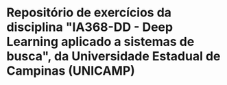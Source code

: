 # Repositório de exercícios da disciplina "IA368-DD - Deep Learning aplicado a sistemas de busca", da Universidade Estadual de Campinas (UNICAMP)
